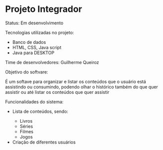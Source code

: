 # Projeto Integrador
<p>Status: Em desenvolvimento<p/>
<p>Tecnologias utilizadas no projeto:<p/>
<ul>
  <li>Banco de dados</li>
  <li>HTML, CSS, Java script</li>
  <li>Java para DESKTOP</li>
</ul>
<p>Time de desenvolvedores: Guilherme Queiroz<p/>
<p>Objetivo do softvare:<p/>
<p>É um softave para organizar e listar os conteúdos que o usuário está assistindo ou consumindo, podendo olhar o histórico também do que quer assistir ou até listar os conteúdos que quer assistir<p/>
<p>Funcionalidades do sistema:</p>
<ul>
  <li>Lista de conteúdos, sendo:</li>
  <ul>
    <li>Livros</li>
    <li>Séries</li>
    <li>Filmes</li>
    <li>Jogos</li>
  </ul>
  <li>Criação de diferentes usuários</li>
</ul>
